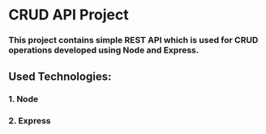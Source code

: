 # CRUD API Project
### This project contains simple REST API which is used for CRUD operations developed using Node and Express.

## Used Technologies:
### 1. Node
### 2. Express 

